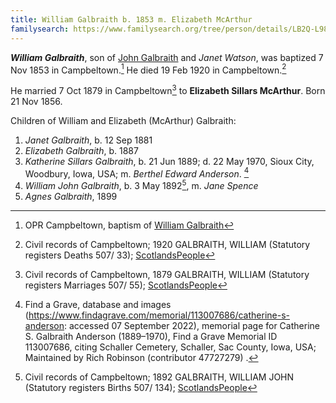 ```yaml
---
title: William Galbraith b. 1853 m. Elizabeth McArthur
familysearch: https://www.familysearch.org/tree/person/details/LB2Q-L98
---
```

***William Galbraith***, son of [John Galbraith](galbraith-john-1804.md) and *Janet Watson*, was baptized 7 Nov 1853 in Campbeltown.[^birth]  He died 19 Feb 1920 in Campbeltown.[^death]

He married 7 Oct 1879 in Campbeltown[^marriage] to **Elizabeth Sillars McArthur**.  Born 21 Nov 1856.

Children of William and Elizabeth (McArthur) Galbraith:

1. *Janet Galbraith*, b. 12 Sep 1881
2. *Elizabeth Galbraith*, b. 1887
3. *Katherine Sillars Galbraith*, b. 21 Jun 1889; d. 22 May 1970, Sioux City, Woodbury, Iowa, USA; m. *Berthel Edward Anderson*.  [^catherine-burial]
5. *William John Galbraith*, b. 3 May 1892[^wj-birth], m. *Jane Spence*
6. *Agnes Galbraith*, 1899


[^birth]: OPR Campbeltown, baptism of [William Galbraith](/sources/opr-campbeltown-births.md#1853-11-07-william-galbraith)

[^death]: Civil records of Campbeltown; 1920 GALBRAITH, WILLIAM (Statutory registers Deaths 507/ 33); [ScotlandsPeople](https://www.scotlandspeople.gov.uk/view-image/nrs_stat_deaths/7442134)

[^marriage]: Civil records of Campbeltown, 1879 GALBRAITH, WILLIAM (Statutory registers Marriages 507/ 55); [ScotlandsPeople](https://www.scotlandspeople.gov.uk/view-image/nrs_stat_marriages/9747677)

[^catherine-burial]: Find a Grave, database and images (https://www.findagrave.com/memorial/113007686/catherine-s-anderson: accessed 07 September 2022), memorial page for Catherine S. Galbraith Anderson (1889–1970), Find a Grave Memorial ID 113007686, citing Schaller Cemetery, Schaller, Sac County, Iowa, USA; Maintained by Rich Robinson (contributor 47727279) .

[^wj-birth]: Civil records of Campbeltown; 1892 GALBRAITH, WILLIAM JOHN (Statutory registers Births 507/ 134); [ScotlandsPeople](https://www.scotlandspeople.gov.uk/view-image/nrs_stat_births/43434921)













